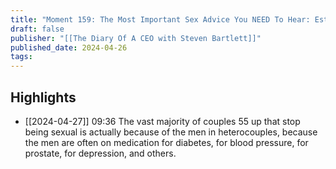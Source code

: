 ```yaml
---
title: "Moment 159: The Most Important Sex Advice You NEED To Hear: Esther Perel"
draft: false
publisher: "[[The Diary Of A CEO with Steven Bartlett]]"
published_date: 2024-04-26
tags:
---
```



## Highlights
* [[2024-04-27]] 09:36  The vast majority of couples 55 up that stop being sexual is actually because of the men in heterocouples, because the men are often on medication for diabetes, for blood pressure, for prostate, for depression, and others.

